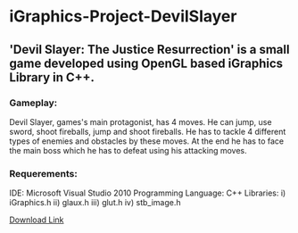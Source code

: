 # iGraphics-Project-DevilSlayer

## 'Devil Slayer: The Justice Resurrection' is a small game developed using OpenGL based iGraphics Library in C++.

### Gameplay:
Devil Slayer, games's main protagonist, has 4 moves. He can jump, use sword, shoot fireballs, jump and shoot fireballs. He has to tackle 4 different types of enemies and obstacles by these moves.
At the end he has to face the main boss which he has to defeat using his attacking moves.

### Requerements:
IDE: Microsoft Visual Studio 2010
Programming Language: C++
Libraries:
i) iGraphics.h
ii) glaux.h
iii) glut.h
iv) stb_image.h

<a href="https://drive.google.com/file/d/1ABJ_EpwT8DrJrzIlUetpS2w4erTh7Yl5/view?usp=sharing">Download Link</a>
